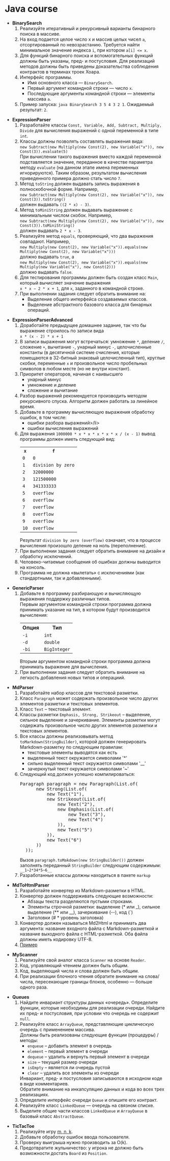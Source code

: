 # Java course

* **BinarySearch** <ol>
  <li>Реализуйте итеративный и рекурсивный варианты бинарного поиска в массиве. </li>
  <li>На вход подается целое число x и массив целых чисел <code>a</code>, отсортированный по невозрастанию. Требуется найти минимальное значение индекса <code>i</code>, при котором <code>a[i] <= x</code>. </li>
  <li>Для функций бинарного поиска и вспомогательных функций должны быть указаны, пред- и постусловия. Для реализаций методов должны быть приведены доказательства соблюдения контрактов в терминах троек Хоара. </li>
  <li>Интерфейс программы. 
    <ul>
      <li>Имя основного класса — <code>BinarySearch</code>.</li>
      <li>Первый аргумент командной строки — число <code>x</code>.</li>
      <li>Последующие аргументы командной строки — элементы массива <code>a</code>.</li> 
    </ul>
  </li>
  <li>Пример запуска: <code>java BinarySearch 3 5 4 3 2 1</code>. Ожидаемый результат: <code>2</code>. </li>
</ol>

* **ExpressionParser** <ol>
  <li>Разработайте классы <code>Const, Variable, Add, Subtract, Multiply, Divide</code> для вычисления выражений с одной переменной в типе <code>int</code>.</li>
  <li>Классы должны позволять составлять выражения вида:<br>
   <code>new Subtract(new Multiply(new Const(2), new Variable("x")), new Const(3)).evaluate(5)</code><br>
    При вычислении такого выражения вместо каждой переменной подставляется значение, переданное в качестве параметра методу <code>evaluate</code> (на данном этапе имена переменных игнорируются). Таким образом, результатом вычисления приведенного примера должно стать число <code>7</code>.</li>
  <li>Метод <code>toString</code> должен выдавать запись выражения в полноскобочной форме. Например,<br>
      <code>new Subtract(new Multiply(new Const(2), new Variable("x")), new Const(3)).toString()</code><br>
      должен выдавать <code>((2 * x) - 3)</code>.</li>
  <li>Метод <code>toMiniString</code> должен выдавать выражение с минимальным числом скобок. Например,<br>
    <code>new Subtract(new Multiply(new Const(2), new Variable("x")), new Const(3)).toMiniString()</code><br>
      должен выдавать <code>2 * x - 3</code>.</li>
  <li>Реализуйте метод <code>equals</code>, проверяющий, что два выражения совпадают. Например,<br>
    <code>new Multiply(new Const(2), new Variable("x")).equals(new Multiply(new Const(2), new Variable("x")))</code><br>
    должно выдавать <code>true</code>, а<br>
    <code>new Multiply(new Const(2), new Variable("x")).equals(new Multiply(new Variable("x"), new Const(2)))</code><br>   
    должно выдавать <code>false</code>.</li>
  <li>Для тестирования программы должен быть создан класс <code>Main</code>, который вычисляет значение выражения<br> <code>x * x − 2 * x + 1</code>, для <code>x</code>, заданного в командной строке.</li>
    <li>При выполнении задания следует обратить внимание на:
        <ul>
        <li>Выделение общего интерфейса создаваемых классов.</li>
        <li>Выделение абстрактного базового класса для бинарных операций.</li>
        </ul>
        </li> 
</ol>

* **ExpressionParserAdvanced** <ol>
  <li>Доработайте предыдущее домашнее задание, так что бы выражение строилось по записи вида<br>
    <code>x * (x - 2) * x + 1</code></li>
  <li>В записи выражения могут встречаться: умножение <code>*</code>, деление <code>/</code>, сложение <code>+</code>, вычитание <code>-</code>, унарный минус <code>-</code>, целочисленные константы (в десятичной системе счисления, которые помещаются в 32-битный знаковый целочисленный тип), круглые скобки, переменные <code>x</code> и произвольное число пробельных символов в любом месте (но не внутри констант).</li>
  <li>Приоритет операторов, начиная с наивысшего
    <ul>
      <li>унарный минус</li>
      <li>умножение и деление</li>
      <li>сложение и вычитание</li>
    </ul>
  </li>
  <li>Разбор выражений рекомендуется производить методом рекурсивного спуска. Алгоритм должен работать за линейное время.</li> 
  <li>Добавьте в программу вычисляющую выражения обработку ошибок, в том числе:
    <ul>
      <li>ошибки разбора выражений>/li>
      <li>ошибки вычисления выражений</li>
    </ul>
  </li>
  <li>Для выражения <code>1000000 * x * x * x * x * x / (x - 1)</code> вывод программы должен иметь следующий вид:
    <table>
      <tr>
        <th><code>x</code></th>
        <th><code>f</code></th>
      </tr>
      <tr>
        <td><code>0</code></td>
        <td><code>0</code></td>
      </tr>
      <tr>
        <td><code>1</code></td>
        <td><code>division by zero</code></td>
      </tr>
      <tr>
        <td><code>2</code></td>
        <td><code>32000000</code></td>
      </tr>
      <tr>
        <td><code>3</code></td>
        <td><code>121500000</code></td>
      </tr>
      <tr>
        <td><code>4</code></td>
        <td><code>341333333</code></td>
      </tr>
      <tr>
        <td><code>5</code></td>
        <td><code>overflow</code></td>
      </tr>
      <tr>
        <td><code>6</code></td>
        <td><code>overflow</code></td>
      </tr>
      <tr>
        <td><code>7</code></td>
        <td><code>overflow</code></td>
      </tr>
      <tr>
        <td><code>8</code></td>
        <td><code>overflow</code></td>
      </tr>
      <tr>
        <td><code>9</code></td>
        <td><code>overflow</code></td>
      </tr>
      <tr>
        <td><code>10</code></td>
        <td><code>overflow</code></td>
      </tr>
    </table>
    Результат <code>division by zero (overflow)</code> означает, что в процессе вычисления произошло деление на ноль (переполнение).</li>
    <li>При выполнении задания следует обратить внимание на дизайн и обработку исключений.</li>
    <li>Человеко-читаемые сообщения об ошибках должны выводится на консоль.</li>
    <li>Программа не должна «вылетать» с исключениями (как стандартными, так и добавленными).</li> 
</ol>

* **GenericParser** <ol>
     <li>Добавьте в программу разбирающую и вычисляющую выражения поддержку различных типов.<br>
        Первым аргументом командной строки программа должна принимать указание на тип, в котором будут производится вычисления:
        <table>
          <tr>
            <th>Опция</th>
            <th>Тип</th>
          </tr>
          <tr>
            <td><code>-i</code></td>
            <td><code>int</code></td>
          </tr>
          <tr>
            <td><code>-d</code></td>
            <td><code>double</code></td>
          </tr>
          <tr>
            <td><code>-bi</code></td>
            <td><code>BigInteger</code></td>
          </tr>
       </table>
       Вторым аргументом командной строки программа должна принимать выражение для вычисления.</li>
    <li>При выполнении задания следует обратить внимание на легкость добавления новых типов и операциий.</li>   
</ol>

* **MdParser** <ol>
  <li>Разработайте набор классов для текстовой разметки.</li>
  <li>Класс <code>Paragraph</code> может содержать произвольное число других элементов разметки и текстовых элементов.</li>
  <li>Класс <code>Text</code> – текстовый элемент.</li>
  <li>Классы разметки <code>Emphasis, Strong, Strikeout</code> – выделение, сильное выделение и зачеркивание. Элементы разметки могут содержать произвольное число других элементов разметки и текстовых элементов.</li>
  <li>Все классы должны реализовывать метод <code>toMarkdown(StringBuilder)</code>, которой должен генерировать Markdown-разметку по следующим правилам:
    <ul>
      <li>текстовые элементы выводятся как есть</li>
    <li>выделенный текст окружается символами '*'</li>
    <li>сильно выделенный текст окружается символами '__'</li>
    <li>зачеркнутый текст окружается символами '~'</li> 
    </ul>
  </li>
  <li>Следующий код должен успешно компилироваться:
    <pre>Paragraph paragraph = new Paragraph(List.of(
        new Strong(List.of(
            new Text("1"),
            new Strikeout(List.of(
                new Text("2"),
                new Emphasis(List.of(
                    new Text("3"),
                    new Text("4")
                )),
                new Text("5")
            )),
            new Text("6")
        ))
    ));</pre>
    Вызов <code>paragraph.toMakdown(new StringBuilder())</code> должен заполнять переданный <code>StringBuilder</code> следующим содержимым:<br>
    <code>__1~2*34*5~6__</code></li>
  <li>Разработанные классы должны находиться в пакете <code>markup</code></li> 
</ol>

* **MdToHtmlParser** <ol>
  <li>Разработайте конвертер из Markdown-разметки в HTML.</li>
  <li>Конвертер должен поддерживать следующие возможности:
    <ul>
      <li>Абзацы текста разделяются пустыми строками.</li>
      <li>Элементы строчной разметки: выделение (* или _), сильное выделение (** или __), зачеркивание (--), код (`)</li>
      <li>Заголовки (# * уровень заголовка)</li>
    </ul>
  </li>
  <li>Конвертер должен называться Md2Html и принимать два аргумента: название входного файла с Markdown-разметкой и название выходного файла c HTML-разметкой. Оба файла должны иметь кодировку UTF-8.</li>
  <li><a href="http://www.kgeorgiy.info/courses/prog-intro/homeworks.html#homework-13">Пример</a></li>
</ol>

* **MyScanner** <ol>
  <li>Реализуйте свой аналог класса <code>Scanner</code> на основе <code>Reader</code>.</li>
  <li>Код, управляющий чтением должен быть общим.</li>
  <li>Код, выделяющий числа и слова должен быть общим.</li>
  <li>При реализации блочного чтения обратите внимание на слова/числа, пересекающие границы блоков, особенно — больше одного раза.</li>
</ol>

* **Queues** <ol>
   <li>Найдите инвариант структуры данных «очередь». Определите функции, которые необходимы для реализации очереди. Найдите их пред- и постусловия, при условии что очередь не содержит <code>null</code>.</li>
  <li>Реализуйте класс <code>ArrayQueue</code>, представляющие циклическую очередь с применением массива.<br> 
    Должны быть реализованы следующие функции (процедуры) / методы:
    <ul>
      <li><code>enqueue</code> – добавить элемент в очередь</li>
        <li><code>element</code> – первый элемент в очереди</li>
        <li><code>dequeue</code> – удалить и вернуть первый элемент в очереди</li>
        <li><code>size</code> – текущий размер очереди</li>
        <li><code>isEmpty</code> – является ли очередь пустой</li>
        <li><code>clear</code> – удалить все элементы из очереди</li>
    </ul>
    Инвариант, пред- и постусловия записываются в исходном коде в виде комментариев.<br>
    Обратите внимание на инкапсуляцию данных и кода во всех трех реализациях.</li>   
  <li>Определите интерфейс очереди <code>Queue</code> и опишите его контракт.</li>
  <li>Реализуйте класс <code>LinkedQueue</code> — очередь на связном списке.</li>
  <li>Выделите общие части классов <code>LinkedQueue</code> и <code>ArrayQueue</code> в базовый класс <code>AbstractQueue</code>.</li>
</ol>

* **TicTacToe** <ol>
  <li>Реализуйте игру <a href="https://en.wikipedia.org/wiki/M,n,k-game">m, n, k</a>.</li>
  <li>Добавьте обработку ошибок ввода пользователя.</li>
  <li>Проверку выигрыша нужно производить за O(k).</li>
  <li>Предотвратите жульничество: у игрока не должно быть возможности достать <code>Board</code> из <code>Position</code>.</li>   
</ol>
